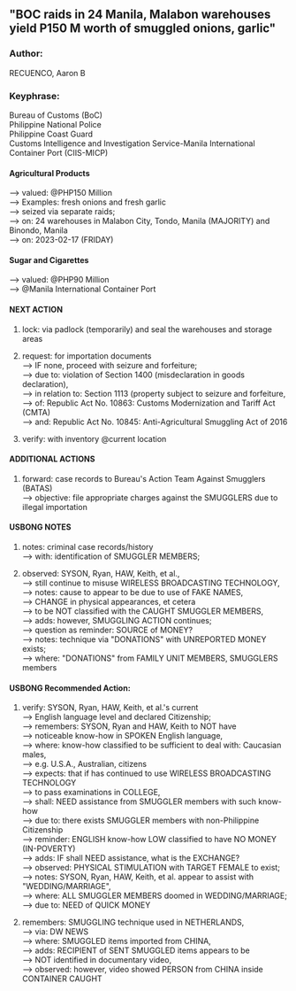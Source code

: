 ## "BOC raids in 24 Manila, Malabon warehouses yield P150 M worth of smuggled onions, garlic"

### Author:

RECUENCO, Aaron B

### Keyphrase:
Bureau of Customs (BoC)<br/>
Philippine National Police<br/>
Philippine Coast Guard<br/>
Customs Intelligence and Investigation Service-Manila International Container Port (CIIS-MICP)

#### Agricultural Products
--> valued: @PHP150 Million <br/>
--> Examples: fresh onions and fresh garlic<br/>
--> seized via separate raids;<br/>
--> on: 24 warehouses in Malabon City, Tondo, Manila (MAJORITY) and Binondo, Manila<br/>
--> on: 2023-02-17 (FRIDAY)

#### Sugar and Cigarettes
--> valued: @PHP90 Million<br/>
--> @Manila International Container Port

#### NEXT ACTION

1) lock: via padlock (temporarily) and seal the warehouses and storage areas

2) request: for importation documents<br/>
--> IF none, proceed with seizure and forfeiture;<br/>
--> due to: violation of Section 1400 (misdeclaration in goods declaration),<br/>
--> in relation to: Section 1113 (property subject to seizure and forfeiture,<br/>
--> of: Republic Act No. 10863: Customs Modernization and Tariff Act (CMTA)<br/>
--> and: Republic Act No. 10845: Anti-Agricultural Smuggling Act of 2016

3) verify: with inventory @current location

#### ADDITIONAL ACTIONS

1) forward: case records to Bureau's Action Team Against Smugglers (BATAS)<br/>
--> objective: file appropriate charges against the SMUGGLERS due to illegal importation

#### USBONG NOTES

1) notes: criminal case records/history<br/>
--> with: identification of SMUGGLER MEMBERS;

2) observed: SYSON, Ryan, HAW, Keith, et al.,<br/> 
--> still continue to misuse WIRELESS BROADCASTING TECHNOLOGY,<br/>
--> notes: cause to appear to be due to use of FAKE NAMES,<br/>
--> CHANGE in physical appearances, et cetera<br/> 
--> to be NOT classified with the CAUGHT SMUGGLER MEMBERS,<br/>
--> adds: however, SMUGGLING ACTION continues;<br/>
--> question as reminder: SOURCE of MONEY?<br/>
--> notes: technique via "DONATIONS" with UNREPORTED MONEY exists;<br/>
--> where: "DONATIONS" from FAMILY UNIT MEMBERS, SMUGGLERS members

#### USBONG Recommended Action: 

1) verify: SYSON, Ryan, HAW, Keith, et al.'s current<br/> 
--> English language level and declared Citizenship;<br/>
--> remembers: SYSON, Ryan and HAW, Keith to NOT have<br/> 
--> noticeable know-how in SPOKEN English language,<br/>
--> where: know-how classified to be sufficient to deal with: Caucasian males,<br/> 
--> e.g. U.S.A., Australian, citizens<br/>
--> expects: that if has continued to use WIRELESS BROADCASTING TECHNOLOGY<br/> 
--> to pass examinations in COLLEGE,<br/>
--> shall: NEED assistance from SMUGGLER members with such know-how<br/>
--> due to: there exists SMUGGLER members with non-Philippine Citizenship<br/>
--> reminder: ENGLISH know-how LOW classified to have NO MONEY (IN-POVERTY)<br/>
--> adds: IF shall NEED assistance, what is the EXCHANGE?<br/>
--> observed: PHYSICAL STIMULATION with TARGET FEMALE to exist;<br/>
--> notes: SYSON, Ryan, HAW, Keith, et al. appear to assist with "WEDDING/MARRIAGE",<br/>
--> where: ALL SMUGGLER MEMBERS doomed in WEDDING/MARRIAGE;<br/>
--> due to: NEED of QUICK MONEY

2) remembers: SMUGGLING technique used in NETHERLANDS,<br/>
--> via: DW NEWS<br/>
--> where: SMUGGLED items imported from CHINA,<br/>
--> adds: RECIPIENT of SENT SMUGGLED items appears to be<br/> 
--> NOT identified in documentary video,<br/>
--> observed: however, video showed PERSON from CHINA inside CONTAINER CAUGHT

